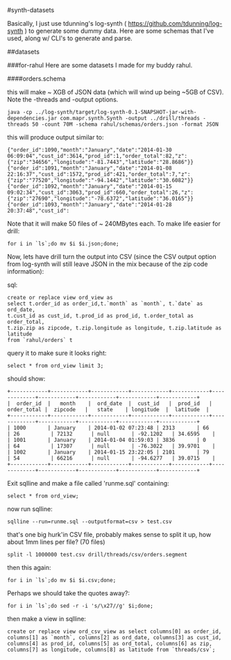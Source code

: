 #synth-datasets

Basically, I just use tdunning's log-synth ( https://github.com/tdunning/log-synth ) to generate some dummy data. Here are some schemas that I've used, along w/ CLI's to generate and parse.


##datasets

###for-rahul
Here are some datasets I made for my buddy rahul.

####orders.schema

this will make ~ XGB of JSON data (which will wind up being ~5GB of CSV). Note the -threads and -output options.

	java -cp ../log-synth/target/log-synth-0.1-SNAPSHOT-jar-with-dependencies.jar com.mapr.synth.Synth -output ../drill/threads -threads 50 -count 70M -schema rahul/schemas/orders.json -format JSON

this will produce output similar to:

	{"order_id":1090,"month":"January","date":"2014-01-30 06:09:04","cust_id":3614,"prod_id":1,"order_total":82,"z":{"zip":"34656","longitude":"-81.7443","latitude":"28.8686"}}
	{"order_id":1091,"month":"January","date":"2014-01-08 22:16:37","cust_id":1572,"prod_id":421,"order_total":7,"z":{"zip":"77520","longitude":"-94.1442","latitude":"30.6082"}}
	{"order_id":1092,"month":"January","date":"2014-01-15 09:02:34","cust_id":3063,"prod_id":660,"order_total":26,"z":{"zip":"27690","longitude":"-78.6372","latitude":"36.0165"}}
	{"order_id":1093,"month":"January","date":"2014-01-28 20:37:48","cust_id":
	
Note that it will make 50 files of ~ 240MBytes each.  To make life easier for drill:

	for i in `ls`;do mv $i $i.json;done;


	

Now, lets have drill turn the output into CSV (since the CSV output option from log-synth will still leave JSON in the mix because of the zip code information):

sql:

	create or replace view ord_view as 
	select t.order_id as order_id,t.`month` as `month`, t.`date` as ord_date,
	t.cust_id as cust_id, t.prod_id as prod_id, t.order_total as order_total,
	t.zip.zip as zipcode, t.zip.longitude as longitude, t.zip.latitude as latitude 
	from `rahul/orders` t
	
	
query it to make sure it looks right:
	
	select * from ord_view limit 3;
	

should show:

	+------------+------------+------------+------------+------------+-------------+------------+------------+------------+------------+
	|  order_id  |   month    |  ord_date  |  cust_id   |  prod_id   | order_total |  zipcode   |   state    | longitude  |  latitude  |
	+------------+------------+------------+------------+------------+-------------+------------+------------+------------+------------+
	| 1000       | January    | 2014-01-02 07:23:48 | 2313       | 66         | 26          | 72132      | null       | -92.1202   | 34.6595    |
	| 1001       | January    | 2014-01-04 01:59:03 | 3836       | 0          | 64          | 17307      | null       | -76.3022   | 39.9701    |
	| 1002       | January    | 2014-01-15 23:22:05 | 2101       | 79         | 54          | 66216      | null       | -94.6277   | 39.0715    |
	+------------+------------+------------+------------+------------+-------------+------------+------------+------------+------------+
	

Exit sqlline and make a file called 'runme.sql' containing:


	select * from ord_view;
	
now run sqlline:

	sqlline --run=runme.sql --outputformat=csv > test.csv
	
that's one big hurk'in CSV file, probably makes sense to split it up, how about 1mm lines per file? (70 files)

	split -l 1000000 test.csv drill/threads/csv/orders.segment
	
then this again:

	for i in `ls`;do mv $i $i.csv;done;
	
Perhaps we should take the quotes away?:

	for i in `ls`;do sed -r -i 's/\x27//g' $i;done;
	
	
then make a view in sqlline:
	
	create or replace view ord_csv_view as select columns[0] as order_id, columns[1] as `month`, columns[2] as ord_date, columns[3] as cust_id, columns[4] as prod_id, columns[5] as ord_total, columns[6] as zip, columns[7] as longitude, columns[8] as latitude from `threads/csv`;
	
	

